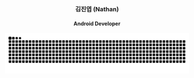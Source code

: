 <h3 align="center">김진엽 (Nathan)</h3>
<h4 align="center">Android Developer</h4>
<!-- <p align="center">
  <a href="https://play.google.com/store/apps/details?id=com.manna.parsing2&hl=ko">
    <img src="https://img.shields.io/badge/오늘의만나-4285F4?style=for-the-badge&logo=google-play&logoColor=white" alt="오늘의만나"/>
  </a>
    <a href="https://apps.apple.com/kr/app/%EC%98%A4%EB%8A%98%EC%9D%98-%EB%A7%8C%EB%82%98/id1547824358">
    <img src="https://img.shields.io/badge/오늘의만나-4285F4?style=for-the-badge&logo=apple&logoColor=white" alt="오늘의만나"/>
  </a>
</p> -->
<p align="center">
  <picture>
  <source media="(prefers-color-scheme: dark)" srcset="https://github.com/nathankim0/nathankim0/blob/output/github-snake-dark.svg" />
  <source media="(prefers-color-scheme: light)" srcset="https://github.com/nathankim0/nathankim0/blob/output/github-snake.svg" />
  <img alt="github-snake" src="https://github.com/nathankim0/nathankim0/blob/output/github-snake.svg" />
</picture>
</p>
